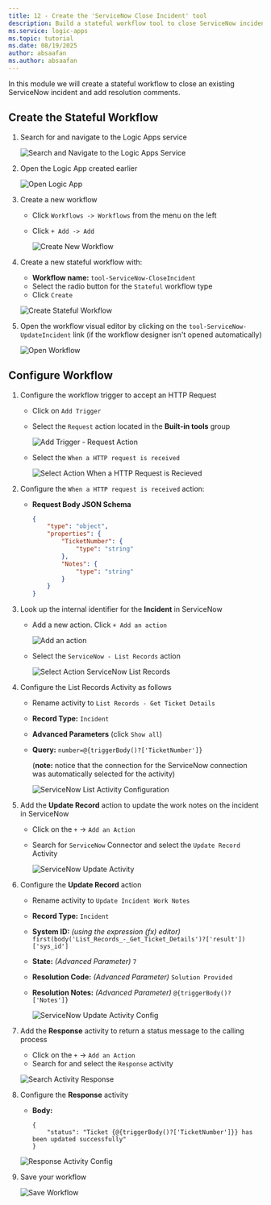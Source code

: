 ```yaml
---
title: 12 - Create the 'ServiceNow Close Incident' tool
description: Build a stateful workflow tool to close ServiceNow incidents with resolution notes.
ms.service: logic-apps
ms.topic: tutorial
ms.date: 08/19/2025
author: absaafan
ms.author: absaafan
---
```


In this module we will create a stateful workflow to close an existing ServiceNow incident and add resolution comments.

## Create the Stateful Workflow
1. Search for and navigate to the Logic Apps service

    ![Search and Navigate to the Logic Apps Service](./images/12_01_search_bar_logic_apps.png "search and navigate to logics apps")


1. Open the Logic App created earlier 

    ![Open Logic App](./images/12_02_logic_apps_list.png "open logic app")

1. Create a new workflow
    - Click `Workflows -> Workflows` from the menu on the left
    - Click `+ Add -> Add`

      ![Create New Workflow](./images/12_03_create_new_workflow.png "create new workflow")

1. Create a new stateful workflow with:
    
    - **Workflow name:** `tool-ServiceNow-CloseIncident`
    - Select the radio button for the `Stateful` workflow type
    - Click `Create`

    ![Create Stateful Workflow](./images/12_04_create_new_stateful_workflow.png "create new stateful workflow")

1. Open the workflow visual editor by clicking on the `tool-ServiceNow-UpdateIncident` link (if the workflow designer isn't opened automatically)

    ![Open Workflow](./images/12_05_open_workflow.png "Open Workflow" )

## Configure Workflow
1. Configure the workflow trigger to accept an HTTP Request
    - Click on `Add Trigger`
    - Select the `Request` action located in the **Built-in tools** group

        ![Add Trigger - Request Action](./images/12_06_add_trigger_request_action.png "add trigger request action")
        
    - Select the `When a HTTP request is received`

        ![Select Action When a HTTP Request is Recieved](./images/12_07_add_action_when_a_http_request_is_received.png "select when a HTTP 
        request is received")

1. Configure the `When a HTTP request is received` action:
    - **Request Body JSON Schema**
        ```JSON
       {
            "type": "object",
            "properties": {
                "TicketNumber": {
                    "type": "string"
                },
                "Notes": {
                    "type": "string"
                }
            }
       }
       ```

1. Look up the internal identifier for the **Incident** in ServiceNow

    - Add a new action. Click `+ Add an action`

        ![Add an action](./images/12_08_add_a_action.png "add a action")

    - Select the `ServiceNow - List Records` action

        ![Select Action ServiceNow List Records](./images/12_09_action_servicenow_list_records.png "servicenow list records")

1. Configure the List Records Activity as follows
    - Rename activity to `List Records - Get Ticket Details`
    - **Record Type:** `Incident`
    - **Advanced Parameters** (click `Show all`)
    - **Query:** `number=@{triggerBody()?['TicketNumber']}`

        (**note:** notice that the connection for the ServiceNow connection was automatically selected for the activity)

        ![ServiceNow List Activity Configuration](./images/12_10_servicenow_list_records_config.png "servicenow list records configuration")

1. Add the **Update Record** action to update the work notes on the incident in ServiceNow
    - Click on the `+` -> `Add an Action`
    - Search for `ServiceNow` Connector and select the `Update Record` Activity

        ![ServiceNow Update Activity](./images/12_11_search_action_sevicenow_update_activity.png "servicenow update activity")

1. Configure the **Update Record** action
    - Rename activity to `Update Incident Work Notes`
    - **Record Type:** `Incident`
    - **System ID:** *(using the expression (fx) editor)* `first(body('List_Records_-_Get_Ticket_Details')?['result'])['sys_id']`
    - **State:** *(Advanced Parameter)* `7`
    - **Resolution Code:** *(Advanced Parameter)* `Solution Provided`
    - **Resolution Notes:** *(Advanced Parameter)* `@{triggerBody()?['Notes']}`

        ![ServiceNow Update Activity Config](./images/12_12_update_activity_config.png "servicenow update activity config")

1. Add the **Response** activity to return a status message to the calling process
    - Click on the `+` -> `Add an Action`
    - Search for and select the `Response` activity

    ![Search Activity Response](./images/12_13_search_activity_response.png "search activity response")

1. Configure the **Response** activity
    - **Body:** 
        ```
        {
            "status": "Ticket {@{triggerBody()?['TicketNumber']}} has been updated successfully"
        }
        ```
    ![Response Activity Config](./images/12_14_response_activity_config.png "response activity config")

1. Save your workflow

    ![Save Workflow](./images/12_15_save_workflow.png "save workflow")

